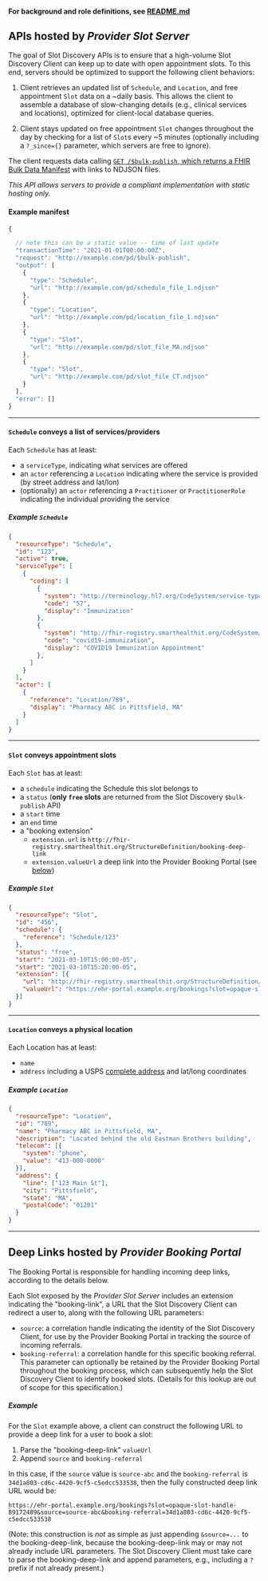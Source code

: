 #### For background and role definitions, see [README.md](./README.md)


## APIs hosted by _Provider Slot Server_

The goal of Slot Discovery APIs is to ensure that a high-volume Slot Discovery Client can keep up to date with open appointment slots. To this end, servers should be optimized to support the following client behaviors:

1. Client retrieves an updated list of `Schedule`, and `Location`, and free appointment `Slot` data on a ~daily basis. This allows the client to assemble a database of slow-changing details (e.g., clinical services and locations), optimized for client-local database queries.

2. Client stays updated on free appointment `Slot` changes throughout the day by checking for a list of `Slot`s every ~5 minutes (optionally including a `?_since={}`  parameter, which servers are free to ignore).

The client requests data calling [`GET /$bulk-publish`, which returns a FHIR Bulk Data Manifest](http://build.fhir.org/ig/HL7/bulk-data/branches/bulk-publish/bulk-publish.html) with links to NDJSON files.

*This API allows servers to provide a compliant implementation with static hosting only.*

#### Example manifest

```js
{

  // note this can be a static value -- time of last update
  "transactionTime": "2021-01-01T00:00:00Z",
  "request": "http://example.com/pd/$bulk-publish",
  "output": [
    {
      "type": "Schedule",
      "url": "http://example.com/pd/schedule_file_1.ndjson"
    },
    {
      "type": "Location",
      "url": "http://example.com/pd/location_file_1.ndjson"
    },
    {
      "type": "Slot",
      "url": "http://example.com/pd/slot_file_MA.ndjson"
    },
    {
      "type": "Slot",
      "url": "http://example.com/pd/slot_file_CT.ndjson"
    }
  ],
  "error": []
}
```

---

#### `Schedule` conveys a list of services/providers

Each `Schedule` has at least:

* a `serviceType`, indicating what services are offered
* an `actor` referencing a `Location` indicating where the service is provided (by street address and lat/lon)
* (optionally) an `actor` referencing a `Practitioner` or `PractitionerRole` indicating the individual providing the service

##### Example `Schedule`

```json
{
  "resourceType": "Schedule",
  "id": "123",
  "active": true,
  "serviceType": [
    {
      "coding": [
        {
          "system": "http://terminology.hl7.org/CodeSystem/service-type",
          "code": "57",
          "display": "Immunization"
        },
        {
          "system": "http://fhir-registry.smarthealthit.org/CodeSystem/appointment-type",
          "code": "covid19-immunization",
          "display": "COVID19 Immunization Appointment"
        },
      ]
    }
  ],
  "actor": [
    {
      "reference": "Location/789",
      "display": "Pharmacy ABC in Pittsfield, MA"
    }
  ]
}
```


---
#### `Slot` conveys appointment slots

Each `Slot` has at least:

* a `schedule` indicating the Schedule this slot belongs to
* a `status` (**only `free` slots** are returned from the Slot Discovery `$bulk-publish` API)
* a `start` time
* an `end` time
* a "booking extension"
  * `extension.url` is `http://fhir-registry.smarthealthit.org/StructureDefinition/booking-deep-link`
  * `extension.valueUrl` a deep link into the Provider Booking Portal (see [below](#deep-links-hosted-by-provider-booking-portal))

##### Example `Slot`
```json
{
  "resourceType": "Slot",
  "id": "456",
  "schedule": {
    "reference": "Schedule/123"
  },
  "status": "free",
  "start": "2021-03-10T15:00:00-05",
  "start": "2021-03-10T15:20:00-05",
  "extension": [{
    "url": "http://fhir-registry.smarthealthit.org/StructureDefinition/booking-deep-link",
    "valueUrl": "https://ehr-portal.example.org/bookings?slot=opaque-slot-handle-89172489"
  }]
}
```

---
#### `Location` conveys a physical location

Each Location has at least:

* `name`
* `address` including a USPS [complete address](https://pe.usps.com/text/pub28/28c2_001.htm) and lat/long coordinates

##### Example `Location`

```json
{
  "resourceType": "Location",
  "id": "789",
  "name": "Pharmacy ABC in Pittsfield, MA",
  "description": "Located behind the old Eastman Brothers building",
  "telecom": [{
    "system": "phone",
    "value": "413-000-0000"
  }],
  "address": {
    "line": ["123 Main St"],
    "city": "Pittsfield",
    "state": "MA",
    "postalCode": "01201"
  }
}
```

---

## Deep Links hosted by _Provider Booking Portal_

The Booking Portal is responsible for handling incoming deep links, according to the details below.

Each Slot exposed by the _Provider Slot Server_ includes an extension indicating the "booking-link", a URL that the Slot Discovery Client can redirect a user to, along with the following URL parameters:

* `source`: a correlation handle indicating the identity of the Slot Discovery Client, for use by the Provider Booking Portal in tracking the source of incoming referrals.
* `booking-referral`: a correlation handle for this specific booking referral. This parameter can optionally be retained by the Provider Booking Portal throughout the booking process, which can subsequently help the Slot Discovery Client to identify booked slots. (Details for this lookup are out of scope for this specification.)

##### Example

For the `Slot` example above, a client can construct the following URL to provide a deep link for a user to book a slot:

1. Parse the "booking-deep-link" `valueUrl`
2. Append `source` and `booking-referral`

In this case, if the `source` value is `source-abc` and the `booking-referral` is `34d1a803-cd6c-4420-9cf5-c5edcc533538`, then the fully constructed deep link URL would be:

    https://ehr-portal.example.org/bookings?slot=opaque-slot-handle-89172489&source=source-abc&booking-referral=34d1a803-cd6c-4420-9cf5-c5edcc533538

(Note: this construction is *not* as simple as just appending `&source=...` to the booking-deep-link, because the booking-deep-link may or may not already include URL parameters. The Slot Discovery Client must take care to parse the booking-deep-link and append parameters, e.g., including a `?` prefix if not already present.)
